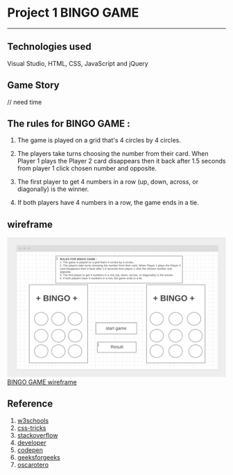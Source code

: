 # Project 1 BINGO GAME 
----

## Technologies used

Visual Studio, HTML, CSS, JavaScript and jQuery

## Game Story
// need time 

## The rules for BINGO GAME :

1. The game is played on a grid that's 4 circles by 4 circles.

1. The players take turns choosing the number from their card. When Player 1 plays the Player 2 card disappears then it back after 1.5 seconds from player 1 click chosen number and opposite.

1. The first player to get 4 numbers in a row (up, down, across, or diagonally) is the winner.

1. If both players have 4 numbers in a row, the game ends in a tie.

## wireframe

![picture](wireframe.png)
[BINGO GAME wireframe](https://wireframe.cc/pro/pp/ba9544b46402557)

## Reference 

1. [w3schools](https://www.w3schools.com/)
1. [css-tricks](https://css-tricks.com/)
1. [stackoverflow](https://stackoverflow.com/)
1. [developer](https://developer.mozilla.org/)
1. [codepen](https://codepen.io/trending)
1. [geeksforgeeks](https://www.geeksforgeeks.org/)
1. [oscarotero](https://oscarotero.com/jquery/)
